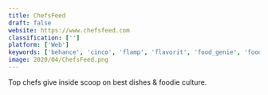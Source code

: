 ```yaml
---
title: ChefsFeed
draft: false 
website: https://www.chefsfeed.com
classification: ['']
platform: ['Web']
keywords: ['behance', 'cinco', 'flamp', 'flavorit', 'food_genie', 'foodie', 'henchman', 'laundrapp', 'myfab5', 'nyt_cooking', 'nom', 'street_food_mapper', 'streethacker', 'tvfoodmaps', 'tasty_the_cookbook', 'the_infatuation', 'the_infatuation_ios', 'tripadvisor', 'wine_n_dine', 'zipkick', 'zomato', 'foodgawker']
image: 2020/04/ChefsFeed.png
---
```

Top chefs give inside scoop on best dishes & foodie culture.